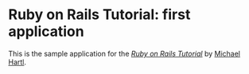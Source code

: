 # Ruby on Rails Tutorial: first application

This is the sample application for the
[*Ruby on Rails Tutorial*](http://railstutorial.org/)
by [Michael Hartl](http://michaelhartl.com/).
